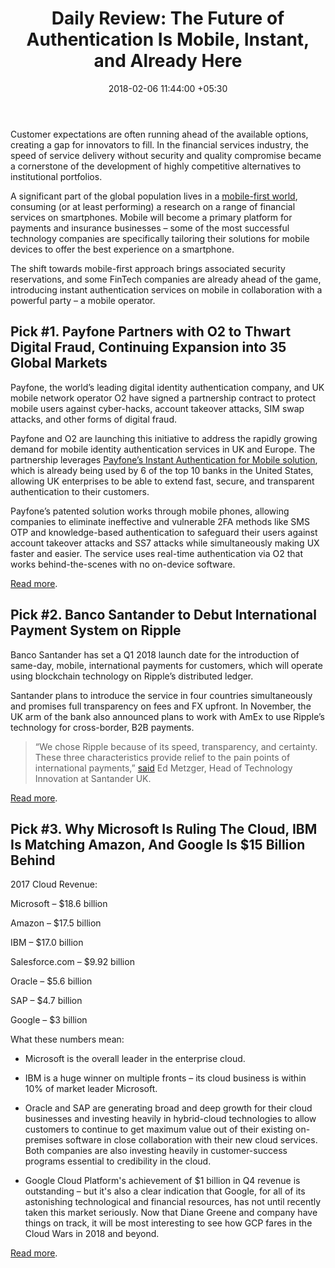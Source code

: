 ﻿---
title: 'Daily Review: The Future of Authentication Is Mobile, Instant, and Already
  Here'
date: 2018-02-06 11:44:00 +05:30
tags:
- authentication
- identity management
- cybersecurity
- mobile fraud
- cloud services
- payments
- blockchain
- distributed ledger technology
Image: "/uploads/payfone.jpg"
Description: The world’s leading digital identity authentication company Payfone,
  and UK mobile network operator O2, partnered to protect mobile users against cyber-hacks,
  account takeover attacks, SIM swap attacks, and other forms of digital fraud, leveraging
  Payfone’s Instant Authentication for Mobile solution.
Person: Elena Mesropyan
category:
- Authentication & Security
- Payments
- Blockchain
- Enabling Technologies
Companies:
- Payfone
- Banco Santander
- Ripple
- AmEx
- Microsoft
- IBM
- Amazon
- Google
- Oracle
- SAP
- Salesforce
Markets:
- US
- North America
- Europe
- UK
Is Featured: true
---

Customer expectations are often running ahead of the available options, creating a gap for innovators to fill. In the financial services industry, the speed of service delivery without security and quality compromise became a cornerstone of the development of highly competitive alternatives to institutional portfolios.

A significant part of the global population lives in a [mobile-first world](https://letstalkpayments.com/we-live-in-a-mobile-first-world/), consuming (or at least performing) a research on a range of financial services on smartphones. Mobile will become a primary platform for payments and insurance businesses – some of the most successful technology companies are specifically tailoring their solutions for mobile devices to offer the best experience on a smartphone.

The shift towards mobile-first approach brings associated security reservations, and some FinTech companies are already ahead of the game, introducing instant authentication services on mobile in collaboration with a powerful party – a mobile operator.

## Pick #1. Payfone Partners with O2 to Thwart Digital Fraud, Continuing Expansion into 35 Global Markets

Payfone, the world’s leading digital identity authentication company, and UK mobile network operator O2 have signed a partnership contract to protect mobile users against cyber-hacks, account takeover attacks, SIM swap attacks, and other forms of digital fraud.

Payfone and O2 are launching this initiative to address the rapidly growing demand for mobile identity authentication services in UK and Europe. The partnership leverages [Payfone’s Instant Authentication for Mobile solution](https://www.payfone.com/products/instant-authentication-for-mobile/), which is already being used by 6 of the top 10 banks in the United States, allowing UK enterprises to be able to extend fast, secure, and transparent authentication to their customers.

Payfone’s patented solution works through mobile phones, allowing companies to eliminate ineffective and vulnerable 2FA methods like SMS OTP and knowledge-based authentication to safeguard their users against account takeover attacks and SS7 attacks while simultaneously making UX faster and easier. The service uses real-time authentication via O2 that works behind-the-scenes with no on-device software.

[Read more](https://www.payfone.com/press/payfone-partners-with-o2-to-thwart-digital-fraud-continuing-expansion-into-35-global-markets/).

## Pick #2. Banco Santander to Debut International Payment System on Ripple

Banco Santander has set a Q1 2018 launch date for the introduction of same-day, mobile, international payments for customers, which will operate using blockchain technology on Ripple’s distributed ledger.

Santander plans to introduce the service in four countries simultaneously and promises full transparency on fees and FX upfront. In November, the UK arm of the bank also announced plans to work with AmEx to use Ripple’s technology for cross-border, B2B payments.

> “We chose Ripple because of its speed, transparency, and certainty. These three characteristics provide relief to the pain points of international payments,” [said](http://www.paymenteye.com/2018/01/31/how-santander-will-use-ripple-to-execute-cross-border-payments/) Ed Metzger, Head of Technology Innovation at Santander UK.

[Read more](https://www.newsbtc.com/2018/02/02/banco-santander-to-debut-international-payment-system-on-ripple/).

## Pick #3. Why Microsoft Is Ruling The Cloud, IBM Is Matching Amazon, And Google Is $15 Billion Behind

2017 Cloud Revenue:

Microsoft – $18.6 billion

Amazon – $17.5 billion

IBM – $17.0 billion

Salesforce.com – $9.92 billion

Oracle – $5.6 billion

SAP – $4.7 billion

Google – $3 billion

What these numbers mean:

* Microsoft is the overall leader in the enterprise cloud.

* IBM is a huge winner on multiple fronts – its cloud business is within 10% of market leader Microsoft.

* Oracle and SAP are generating broad and deep growth for their cloud businesses and investing heavily in hybrid-cloud technologies to allow customers to continue to get maximum value out of their existing on-premises software in close collaboration with their new cloud services. Both companies are also investing heavily in customer-success programs essential to credibility in the cloud.

* Google Cloud Platform's achievement of $1 billion in Q4 revenue is outstanding – but it's also a clear indication that Google, for all of its astonishing technological and financial resources, has not until recently taken this market seriously. Now that Diane Greene and company have things on track, it will be most interesting to see how GCP fares in the Cloud Wars in 2018 and beyond.

[Read more](https://www.forbes.com/sites/bobevans1/2018/02/05/why-microsoft-is-ruling-the-cloud-ibm-is-matching-amazon-and-google-is-15-billion-behind/#1799af341dc1).